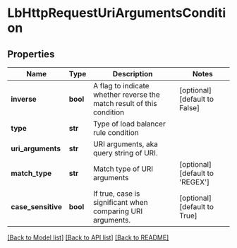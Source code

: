 # LbHttpRequestUriArgumentsCondition

## Properties
Name | Type | Description | Notes
------------ | ------------- | ------------- | -------------
**inverse** | **bool** | A flag to indicate whether reverse the match result of this condition | [optional] [default to False]
**type** | **str** | Type of load balancer rule condition | 
**uri_arguments** | **str** | URI arguments, aka query string of URI.  | 
**match_type** | **str** | Match type of URI arguments | [optional] [default to 'REGEX']
**case_sensitive** | **bool** | If true, case is significant when comparing URI arguments.  | [optional] [default to True]

[[Back to Model list]](../README.md#documentation-for-models) [[Back to API list]](../README.md#documentation-for-api-endpoints) [[Back to README]](../README.md)

